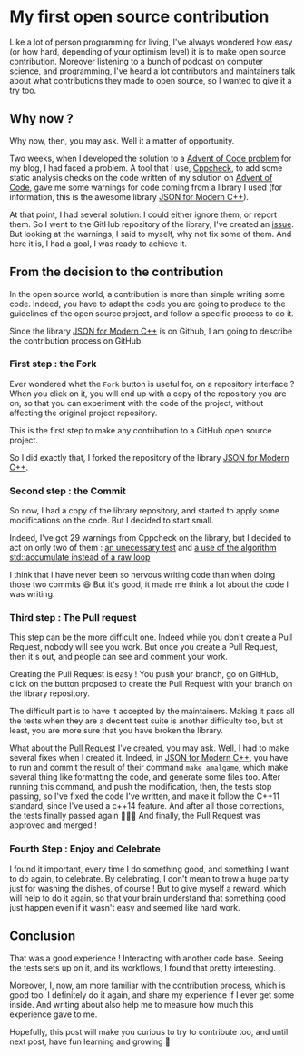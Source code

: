 # My first open source contribution

Like a lot of person programming for living, I've always wondered how easy (or how hard, depending of your optimism level) it is to make open source contribution.
Moreover listening to a bunch of podcast on computer science, and programming, I've heard a lot contributors and maintainers talk about what contributions they made to open source, so I wanted to give it a try too.

## Why now ?

Why now, then, you may ask.
Well it a matter of opportunity.

Two weeks, when I developed the solution to a [Advent of Code problem](https://10xlearner.com/2019/09/23/177/) for my blog, I had faced a problem.
A tool that I use, [Cppcheck](http://cppcheck.sourceforge.net/), to add some static analysis checks on the code written of my solution on [Advent of Code](https://github.com/Xav83/AdventOfCode), gave me some warnings for code coming from a library I used (for information, this is the awesome library [JSON for Modern C++](https://github.com/nlohmann/json)).

At that point, I had several solution: I could either ignore them, or report them.
So I went to the GitHub repository of the library, I've created an [issue](https://github.com/nlohmann/json/issues/1759).
But looking at the warnings, I said to myself, why not fix some of them.
And here it is, I had a goal, I was ready to achieve it.

## From the decision to the contribution

In the open source world, a contribution is more than simple writing some code.
Indeed, you have to adapt the code you are going to produce to the guidelines of the open source project, and follow a specific process to do it.

Since the library [JSON for Modern C++](https://github.com/nlohmann/json) is on Github, I am going to describe the contribution process on GitHub.

### First step : the Fork

Ever wondered what the `Fork` button is useful for, on a repository interface ?
When you click on it, you will end up with a copy of the repository you are on, so that you can experiment with the code of the project, without affecting the original project repository.

This is the first step to make any contribution to a GitHub open source project.

So I did exactly that, I forked the repository of the library [JSON for Modern C++](https://github.com/nlohmann/json).

### Second step : the Commit

So now, I had a copy of the library repository, and started to apply some modifications on the code.
But I decided to start small.

Indeed, I've got 29 warnings from Cppcheck on the library, but I decided to act on only two of them : [an unecessary test](https://github.com/nlohmann/json/pull/1760/commits/b9dfdbe6be73bfa57e024ac45f7a184354f0f6f5) and [a use of the algorithm std::accumulate instead of a raw loop](https://github.com/nlohmann/json/pull/1760/commits/13a7c602578878bd524da551a1005b92e8d8e79b)

I think that I have never been so nervous writing code than when doing those two commits 😆
But it's good, it made me think a lot about the code I was writing.

### Third step : The Pull request

This step can be the more difficult one.
Indeed while you don't create a Pull Request, nobody will see you work.
But once you create a Pull Request, then it's out, and people can see and comment your work.

Creating the Pull Request is easy !
You push your branch, go on GitHub, click on the button proposed to create the Pull Request with your branch on the library repository.

The difficult part is to have it accepted by the maintainers.
Making it pass all the tests when they are a decent test suite is another difficulty too, but at least, you are more sure that you have broken the library.

What about the [Pull Request](https://github.com/nlohmann/json/pull/1760) I've created, you may ask.
Well, I had to make several fixes when I created it.
Indeed, in [JSON for Modern C++](https://github.com/nlohmann/json), you have to run and commit the result of their command `make amalgame`, which make several thing like formatting the code, and generate some files too.
After running this command, and push the modification, then, the tests stop passing, so I've fixed the code I've written, and make it follow the C++11 standard, since I've used a c++14 feature.
And after all those corrections, the tests finally passed again 🤘😂🤘
And finally, the Pull Request was approved and merged !

### Fourth Step : Enjoy and Celebrate

I found it important, every time I do something good, and something I want to do again, to celebrate.
By celebrating, I don't mean to trow a huge party just for washing the dishes, of course !
But to give myself a reward, which will help to do it again, so that your brain understand that something good just happen even if it wasn't easy and seemed like hard work.

## Conclusion

That was a good experience !
Interacting with another code base.
Seeing the tests sets up on it, and its workflows, I found that pretty interesting.

Moreover, I, now, am more familiar with the contribution process, which is good too.
I definitely do it again, and share my experience if I ever get some inside.
And writing about also help me to measure how much this experience gave to me.

Hopefully, this post will make you curious to try to contribute too, and until next post, have fun learning and growing 🙂
